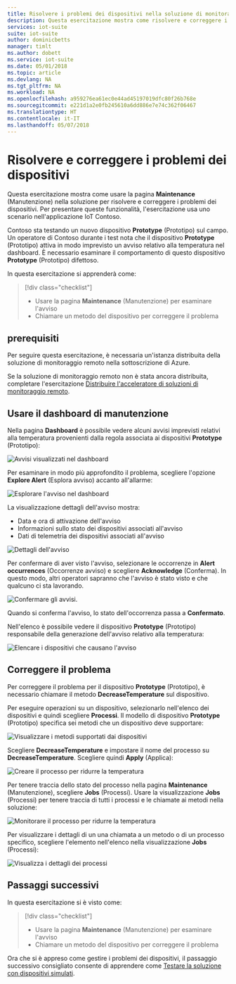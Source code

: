 ```yaml
---
title: Risolvere i problemi dei dispositivi nella soluzione di monitoraggio remoto - Azure | Microsoft Docs
description: Questa esercitazione mostra come risolvere e correggere i problemi dei dispositivi nella soluzione di monitoraggio remoto.
services: iot-suite
suite: iot-suite
author: dominicbetts
manager: timlt
ms.author: dobett
ms.service: iot-suite
ms.date: 05/01/2018
ms.topic: article
ms.devlang: NA
ms.tgt_pltfrm: NA
ms.workload: NA
ms.openlocfilehash: a959276ea61ec0e44ad45197019dfc80f26b768e
ms.sourcegitcommit: e221d1a2e0fb245610a6dd886e7e74c362f06467
ms.translationtype: HT
ms.contentlocale: it-IT
ms.lasthandoff: 05/07/2018
---
```

# <a name="troubleshoot-and-remediate-device-issues"></a>Risolvere e correggere i problemi dei dispositivi

Questa esercitazione mostra come usare la pagina **Maintenance** (Manutenzione) nella soluzione per risolvere e correggere i problemi dei dispositivi. Per presentare queste funzionalità, l'esercitazione usa uno scenario nell'applicazione IoT Contoso.

Contoso sta testando un nuovo dispositivo **Prototype** (Prototipo) sul campo. Un operatore di Contoso durante i test nota che il dispositivo **Prototype** (Prototipo) attiva in modo imprevisto un avviso relativo alla temperatura nel dashboard. È necessario esaminare il comportamento di questo dispositivo **Prototype** (Prototipo) difettoso.

In questa esercitazione si apprenderà come:

>[!div class="checklist"]
> * Usare la pagina **Maintenance** (Manutenzione) per esaminare l'avviso
> * Chiamare un metodo del dispositivo per correggere il problema

## <a name="prerequisites"></a>prerequisiti

Per seguire questa esercitazione, è necessaria un'istanza distribuita della soluzione di monitoraggio remoto nella sottoscrizione di Azure.

Se la soluzione di monitoraggio remoto non è stata ancora distribuita, completare l'esercitazione [Distribuire l'acceleratore di soluzioni di monitoraggio remoto](iot-suite-remote-monitoring-deploy.md).

## <a name="use-the-maintenance-dashboard"></a>Usare il dashboard di manutenzione

Nella pagina **Dashboard** è possibile vedere alcuni avvisi imprevisti relativi alla temperatura provenienti dalla regola associata ai dispositivi **Prototype** (Prototipo):

![Avvisi visualizzati nel dashboard](media/iot-suite-remote-monitoring-maintain/dashboardalarm.png)

Per esaminare in modo più approfondito il problema, scegliere l'opzione **Explore Alert** (Esplora avviso) accanto all'allarme:

![Esplorare l'avviso nel dashboard](media/iot-suite-remote-monitoring-maintain/dashboardexplorealarm.png)

La visualizzazione dettagli dell'avviso mostra:

* Data e ora di attivazione dell'avviso
* Informazioni sullo stato dei dispositivi associati all'avviso
* Dati di telemetria dei dispositivi associati all'avviso

![Dettagli dell'avviso](media/iot-suite-remote-monitoring-maintain/maintenancealarmdetail.png)

Per confermare di aver visto l'avviso, selezionare le occorrenze in **Alert occurrences** (Occorrenze avviso) e scegliere **Acknowledge** (Conferma). In questo modo, altri operatori sapranno che l'avviso è stato visto e che qualcuno ci sta lavorando.

![Confermare gli avvisi.](media/iot-suite-remote-monitoring-maintain/maintenanceacknowledge.png)

Quando si conferma l'avviso, lo stato dell'occorrenza passa a **Confermato**.

Nell'elenco è possibile vedere il dispositivo **Prototype** (Prototipo) responsabile della generazione dell'avviso relativo alla temperatura:

![Elencare i dispositivi che causano l'avviso](media/iot-suite-remote-monitoring-maintain/maintenanceresponsibledevice.png)

## <a name="remediate-the-issue"></a>Correggere il problema

Per correggere il problema per il dispositivo **Prototype** (Prototipo), è necessario chiamare il metodo **DecreaseTemperature** sul dispositivo.

Per eseguire operazioni su un dispositivo, selezionarlo nell'elenco dei dispositivi e quindi scegliere **Processi**. Il modello di dispositivo **Prototype** (Prototipo) specifica sei metodi che un dispositivo deve supportare:

![Visualizzare i metodi supportati dai dispositivi](media/iot-suite-remote-monitoring-maintain/maintenancemethods.png)

Scegliere **DecreaseTemperature** e impostare il nome del processo su **DecreaseTemperature**. Scegliere quindi **Apply** (Applica):

![Creare il processo per ridurre la temperatura](media/iot-suite-remote-monitoring-maintain/maintenancecreatejob.png)

Per tenere traccia dello stato del processo nella pagina **Maintenance** (Manutenzione), scegliere **Jobs** (Processi). Usare la visualizzazione **Jobs** (Processi) per tenere traccia di tutti i processi e le chiamate ai metodi nella soluzione:

![Monitorare il processo per ridurre la temperatura](media/iot-suite-remote-monitoring-maintain/maintenancerunningjob.png)

Per visualizzare i dettagli di un una chiamata a un metodo o di un processo specifico, scegliere l'elemento nell'elenco nella visualizzazione **Jobs** (Processi):

![Visualizza i dettagli dei processi](media/iot-suite-remote-monitoring-maintain/maintenancejobdetail.png)

## <a name="next-steps"></a>Passaggi successivi

In questa esercitazione si è visto come:

<!-- Repeat task list from intro -->
>[!div class="checklist"]
> * Usare la pagina **Maintenance** (Manutenzione) per esaminare l'avviso
> * Chiamare un metodo del dispositivo per correggere il problema

Ora che si è appreso come gestire i problemi dei dispositivi, il passaggio successivo consigliato consente di apprendere come [Testare la soluzione con dispositivi simulati](iot-suite-remote-monitoring-test.md).

<!-- Next tutorials in the sequence -->
